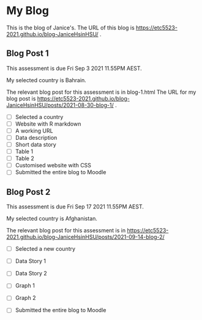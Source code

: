 # My Blog


This is the blog of Janice's.
The URL of this blog is https://etc5523-2021.github.io/blog-JaniceHsinHSU/ .

## Blog Post 1

This assessment is due Fri Sep 3 2021 11.55PM AEST.

My selected country is Bahrain.

The relevant blog post for this assessment is in blog-1.html
The URL for my blog post is https://etc5523-2021.github.io/blog-JaniceHsinHSU/posts/2021-08-30-blog-1/ .

- [ ] Selected a country
- [ ] Website with R markdown 
- [ ] A working URL
- [ ] Data description
- [ ] Short data story
- [ ] Table 1
- [ ] Table 2
- [ ] Customised website with CSS
- [ ] Submitted the entire blog to Moodle

## Blog Post 2

This assessment is due Fri Sep 17 2021 11.55PM AEST.

My selected country is Afghanistan.

The relevant blog post for this assessment is in https://etc5523-2021.github.io/blog-JaniceHsinHSU/posts/2021-09-14-blog-2/

- [ ] Selected a new country
- [ ] Data Story 1
- [ ] Data Story 2
- [ ] Graph 1
- [ ] Graph 2
- [ ] Submitted the entire blog to Moodle

